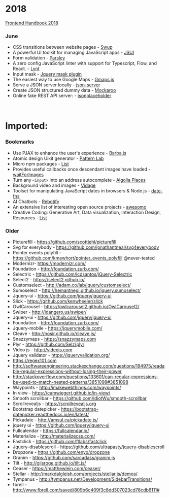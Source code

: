 # 2018

[Frontend Handbook 2018](https://frontendmasters.com/books/front-end-handbook/2018/ ':target=_blank')

### June

* CSS transitions between website pages - [Swup](https://github.com/gmrchk/swup ':target=_blank')
* A powerful UI toolkit for managing JavaScript apps - [JSUI](https://github.com/kitze/JSUI ':target=_blank')
* Form validation - [Parsley](http://parsleyjs.org/ ':target=_blank')
* A zero config JavaScript linter with support for Typescript, Flow, and React. - [Lynt](https://github.com/saadq/lynt ':target=_blank')
* Input mask - [Jquery mask plugin](http://igorescobar.github.io/jQuery-Mask-Plugin/ ':target=_blank')
* The easiest way to use Google Maps - [Gmaps.js](https://github.com/hpneo/gmaps ':target=_blank')
* Serve a JSON server locally - [json-server](https://github.com/typicode/json-server ':target=_blank')
* Create JSON structured dummy data - [Mockaroo](https://mockaroo.com/ ':target=_blank')
* Online fake REST API server: - [jsonplaceholder](https://github.com/typicode/jsonplaceholder ':target=_blank')

<br>

# Imported:

### Bookmarks

* Use PJAX to enhance the user's experience - [Barba.js](https://github.com/luruke/barba.js/blob/master/README.md ':target=_blank')
* Atomic design Uikit generator - [Pattern Lab](http://patternlab.io/ ':target=_blank')
* Micro npm packages - [List](https://github.com/parro-it/awesome-micro-npm-packages ':target=_blank')
* Provides useful callbacks once descendant images have loaded - [waitForImages](https://github.com/alexanderdickson/waitForImages ':target=_blank')
* Turn any `<input>` into an address autocomplete - [Algolia Places](https://community.algolia.com/places/ ':target=_blank')
* Background video and images - [Vidage](https://dvlden.github.io/Vidage/ ':target=_blank')
* Toolset for manipulating JavaScript dates in browsers & Node.js - [date-fns](https://date-fns.org/docs/Getting-Started ':target=_blank')
* AI Chatbots - [Rebotify](https://www.rebotify.com/?ref=producthunt ':target=_blank')
* An extensive list of interesting open source projects - [awesomo](https://github.com/lk-geimfari/awesomo ':target=_blank')
* Creative Coding: Generative Art, Data visualization, Interaction Design, Resources - [List](https://github.com/terkelg/awesome-creative-coding ':target=_blank')

### Older

 - Picturefill - https://github.com/scottjehl/picturefill
 - Svg for everybody - https://github.com/jonathantneal/svg4everybody
 - Pointer events polyfill - https://github.com/kmewhort/pointer_events_polyfill @never-tested
 - Modernizr- https://modernizr.com/
 - Foundation - http://foundation.zurb.com/
 - Selectric - https://github.com/lcdsantos/jQuery-Selectric
 - Select2 - https://select2.github.io/
 - Customselect - http://adam.co/lab/jquery/customselect/
 - Sumoselect - http://hemantnegi.github.io/jquery.sumoselect/
 - Jquery-ui - https://github.com/jquery/jquery-ui
 - Slick - https://github.com/kenwheeler/slick
 - OwlCarousel - https://owlcarousel2.github.io/OwlCarousel2/
 - Swiper - http://idangero.us/swiper/
 - Jquery-ui - https://github.com/jquery/jquery-ui
 - Foundation - http://foundation.zurb.com/
 - Jquery-mobile - https://jquerymobile.com/
 - Cleave - http://nosir.github.io/cleave.js/
 - Snazzymaps - https://snazzymaps.com
 - Plyr - https://github.com/Selz/plyr
 - Video js - http://videojs.com
 - Jquery validator - https://jqueryvalidation.org/
 - https://regex101.com
 - http://softwareengineering.stackexchange.com/questions/194975/readable-regular-expressions-without-losing-their-power
 - http://stackoverflow.com/questions/133601/can-regular-expressions-be-used-to-match-nested-patterns/3851098#3851098
 - Waypoints - http://imakewebthings.com/waypoints/
 - In view - https://camwiegert.github.io/in-view/
 - Smooth scrollbar - https://github.com/idiotWu/smooth-scrollbar
 - Scrollrevealjs - https://scrollrevealjs.org
 - Bootstrap datepicker - https://bootstrap-datepicker.readthedocs.io/en/latest/
 - Pickadate - http://amsul.ca/pickadate.js/
 - jquery ui - https://github.com/jquery/jquery-ui
 - Fullcalendar - https://fullcalendar.io/
 - Materialize - http://materializecss.com/
 - Fastclick - https://github.com/ftlabs/fastclick
 - Jquery-disablescroll - https://github.com/ultrapasty/jquery-disablescroll
 - Dropzone - https://github.com/enyo/dropzone
 - Granim - https://github.com/sarcadass/granim.js
 - Tilt - http://gijsroge.github.io/tilt.js/
 - Ceaser - https://matthewlein.com/ceaser/
 - Stellar - http://markdalgleish.com/projects/stellar.js/demos/
 - Tympanus - http://tympanus.net/Development/SidebarTransitions/
 - fbrell - http://www.fbrell.com/saved/809b6c409f3c8dd307023cd78cdb6111#